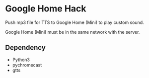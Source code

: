 # Google Home Hack

Push mp3 file for TTS to Google Home (Mini) to play custom sound.

Google Home (Mini) must be in the same network with the server.

## Dependency

- Python3
- pychromecast
- gtts
